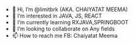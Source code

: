 - 👋 Hi, I’m @limitbrk (AKA. CHAIYATAT MEEMA)
- 👀 I’m interested in JAVA, JS, REACT
- 🌱 I’m currently learning RXJAVA,SPRINGBOOT
- 💞️ I’m looking to collaborate on Any fields
- 📫 How to reach me FB: Chaiyatat Meema

<!---
limitbrk/limitbrk is a ✨ special ✨ repository because its `README.md` (this file) appears on your GitHub profile.
You can click the Preview link to take a look at your changes.
--->
